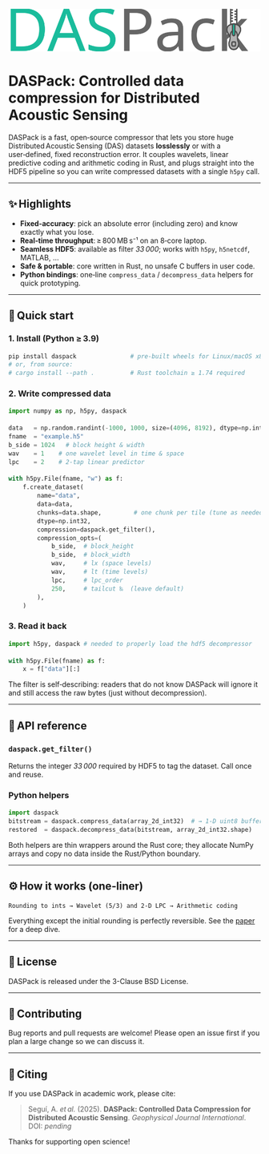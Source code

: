 <p align="center">
  <img src="docs/assets/logo.svg" alt="DASPack Logo" />
</p>

# DASPack: Controlled data compression for Distributed Acoustic Sensing

DASPack is a fast, open‑source compressor that lets you store huge Distributed Acoustic Sensing (DAS) datasets **losslessly** or with a user‑defined, fixed reconstruction error. It couples wavelets, linear predictive coding and arithmetic coding in Rust, and plugs straight into the HDF5 pipeline so you can write compressed datasets with a single `h5py` call.

---

## ✨ Highlights

- **Fixed‑accuracy**: pick an absolute error (including zero) and know exactly what you lose.
- **Real‑time throughput**: ≥ 800 MB s⁻¹ on an 8‑core laptop.
- **Seamless HDF5**: available as filter *33 000*; works with `h5py`, `h5netcdf`, MATLAB, …
- **Safe & portable**: core written in Rust, no unsafe C buffers in user code.
- **Python bindings**: one‑line `compress_data` / `decompress_data` helpers for quick prototyping.

---

## 🚀 Quick start

### 1. Install (Python ≥ 3.9)

```bash
pip install daspack               # pre‑built wheels for Linux/macOS x86_64 & Apple Silicon
# or, from source:
# cargo install --path .          # Rust toolchain ≥ 1.74 required
```

### 2. Write compressed data

```python
import numpy as np, h5py, daspack

data   = np.random.randint(-1000, 1000, size=(4096, 8192), dtype=np.int32)
fname  = "example.h5"
b_side = 1024   # block height & width
wav    = 1    # one wavelet level in time & space
lpc    = 2    # 2‑tap linear predictor

with h5py.File(fname, "w") as f:
    f.create_dataset(
        name="data",
        data=data,
        chunks=data.shape,         # one chunk per tile (tune as needed)
        dtype=np.int32,
        compression=daspack.get_filter(),
        compression_opts=(
            b_side,  # block_height
            b_side,  # block_width
            wav,     # lx (space levels)
            wav,     # lt (time levels)
            lpc,     # lpc_order
            250,     # tailcut ‰  (leave default)
        ),
    )
```

### 3. Read it back

```python
import h5py, daspack # needed to properly load the hdf5 decompressor

with h5py.File(fname) as f:
    x = f["data"][:]
```

The filter is self‑describing: readers that do not know DASPack will ignore it and still access the raw bytes (just without decompression).

---

## 🧩 API reference

### `daspack.get_filter()`

Returns the integer *33 000* required by HDF5 to tag the dataset. Call once and reuse.

### Python helpers

```python
import daspack
bitstream = daspack.compress_data(array_2d_int32)  # → 1‑D uint8 buffer
restored  = daspack.decompress_data(bitstream, array_2d_int32.shape)
```

Both helpers are thin wrappers around the Rust core; they allocate NumPy arrays and copy no data inside the Rust/Python boundary.

---

## ⚙️ How it works (one‑liner)

```
Rounding to ints → Wavelet (5/3) and 2‑D LPC → Arithmetic coding
```

Everything except the initial rounding is perfectly reversible. See the [paper](docs/about.md) for a deep dive.

---

## 📄 License

DASPack is released under the 3-Clause BSD License.

---

## 🤝 Contributing

Bug reports and pull requests are welcome! Please open an issue first if you plan a large change so we can discuss it.

---

## 📣 Citing

If you use DASPack in academic work, please cite:

> Seguí, A. *et al.* (2025). **DASPack: Controlled Data Compression for Distributed Acoustic Sensing**. *Geophysical Journal International*.\
> DOI: *pending*

Thanks for supporting open science!

